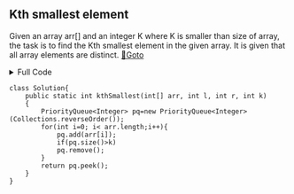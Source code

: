 ## Kth smallest element 
Given an array arr[] and an integer K where K is smaller than size of array, the task is to find the Kth smallest element in the given array. It is given that all array elements are distinct. [🔗Goto](https://practice.geeksforgeeks.org/problems/kth-smallest-element5635/1/?page=1) 

<details>
<summary>Full Code</summary>

```
import java.io.*;
import java.util.*;
class GFG {
	public static void main (String[] args) {
		Scanner sc=new Scanner(System.in);
		PrintWriter out = new PrintWriter(System.out);
		int t=sc.nextInt();
		
		while(t-->0)
		{
		    int n=sc.nextInt();
		    
		    int arr[]=new int[n];
		    
		    for(int i=0;i<n;i++)
		    arr[i]=sc.nextInt();
		    
		    int k=sc.nextInt();
		    Solution ob = new Solution();
		    out.println(ob.kthSmallest(arr, 0, n-1, k));
		}
		out.flush();
	}
}
// } Driver Code Ends


//User function Template for Java

class Solution{
    public static int kthSmallest(int[] arr, int l, int r, int k) 
    { 
        PriorityQueue<Integer> pq=new PriorityQueue<Integer>(Collections.reverseOrder());
        for(int i=0; i< arr.length;i++){
            pq.add(arr[i]);
            if(pq.size()>k)
            pq.remove();
        }
        return pq.peek();
    } 
}
```
</details>

```
class Solution{
    public static int kthSmallest(int[] arr, int l, int r, int k) 
    { 
        PriorityQueue<Integer> pq=new PriorityQueue<Integer>(Collections.reverseOrder());
        for(int i=0; i< arr.length;i++){
            pq.add(arr[i]);
            if(pq.size()>k)
            pq.remove();
        }
        return pq.peek();
    } 
}
```